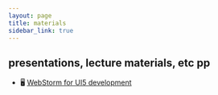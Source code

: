 ```yaml
---
layout: page
title: materials
sidebar_link: true
---
```


## presentations, lecture materials, etc pp

- 🖥 [WebStorm for UI5 development](/materials/dsag_ui_exp_2018/)